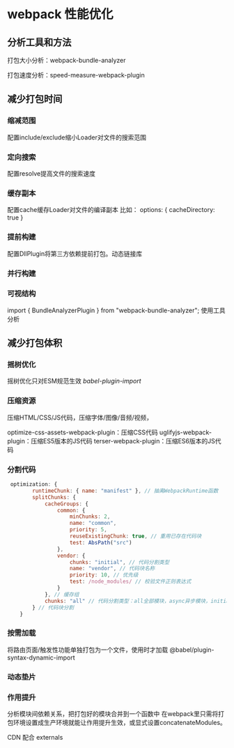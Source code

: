 # webpack 性能优化

## 分析工具和方法
打包大小分析：webpack-bundle-analyzer

打包速度分析：speed-measure-webpack-plugin


## 减少打包时间
### 缩减范围
配置include/exclude缩小Loader对文件的搜索范围



### 定向搜索
配置resolve提高文件的搜索速度



### 缓存副本
配置cache缓存Loader对文件的编译副本
比如： options: { cacheDirectory: true }


### 提前构建
配置DllPlugin将第三方依赖提前打包。动态链接库



### 并行构建


### 可视结构
import { BundleAnalyzerPlugin } from "webpack-bundle-analyzer";
使用工具分析



## 减少打包体积

### 摇树优化
摇树优化只对ESM规范生效
*babel-plugin-import*



### 压缩资源
压缩HTML/CSS/JS代码，压缩字体/图像/音频/视频，

optimize-css-assets-webpack-plugin：压缩CSS代码
uglifyjs-webpack-plugin：压缩ES5版本的JS代码
terser-webpack-plugin：压缩ES6版本的JS代码


### 分割代码
```js
 optimization: {
        runtimeChunk: { name: "manifest" }, // 抽离WebpackRuntime函数
        splitChunks: {
            cacheGroups: {
                common: {
                    minChunks: 2,
                    name: "common",
                    priority: 5,
                    reuseExistingChunk: true, // 重用已存在代码块
                    test: AbsPath("src")
                },
                vendor: {
                    chunks: "initial", // 代码分割类型
                    name: "vendor", // 代码块名称
                    priority: 10, // 优先级
                    test: /node_modules/ // 校验文件正则表达式
                }
            }, // 缓存组
            chunks: "all" // 代码分割类型：all全部模块，async异步模块，initial入口模块
        } // 代码块分割
    }
```




### 按需加载
将路由页面/触发性功能单独打包为一个文件，使用时才加载
@babel/plugin-syntax-dynamic-import 




### 动态垫片



### 作用提升
分析模块间依赖关系，把打包好的模块合并到一个函数中
在webpack里只需将打包环境设置成生产环境就能让作用提升生效，或显式设置concatenateModules。




CDN 配合 externals